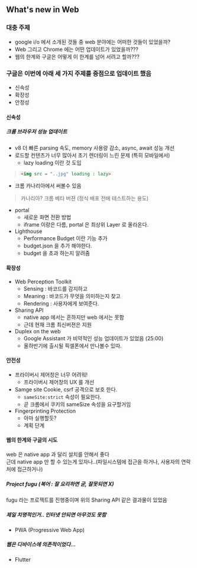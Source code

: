 ## What's new in Web

### 대충 주제
* google i/o 에서 소개된 것들 중 web 분야에는 어떠한 것들이 있었을까?
* Web 그리고 Chrome 에는 어떤 업데이트가 있었을까???
* 웹의 한계와 구글은 어떻게 이 한계를 넘어 서려고 할까???

### 구글은 이번에 아래 세 가지 주제를 중점으로 업데이트 했음
* 신속성
* 확장성
* 안정성
	
#### 신속성

##### 크롬 브라우저 성능 업데이트 
* v8 더 빠른 parsing 속도, memory 사용량 감소, async, await 성능 개선
* 로드할 컨텐츠가 너무 많아서 초기 렌더링이 느린 문제 (특히 모바일에서)
	* lazy loading 이란 것 도입
	
>```HTML
><img src = "..jpg" loading : lazy>
>```
	
	
* 크롬 카나리아에서 써볼수 있음
	
> 카나리아? 크롬 베타 버젼 (정식 배포 전에 테스트하는 용도)

	
* portal 
	* 새로운 화면 전환 방법
	* iframe 이랑은 다름, portal 은 최상위 Layer 로 올라온다.
* Lighthouse
	* Performance Budget 이란 기능 추가
	* budget.json 을 추가 해야한다.
	* budget 을 초과 하는지 알려줌
		
#### 확장성

* Web Perception Toolkit
	* Sensing : 바코드를 감지하고
	* Meaning : 바코드가 무엇을 의미하는지 찾고
	* Rendering : 사용자에게 보여준다.
* Sharing API
	* native app 에서는 흔하지만 web 에서는 못함
	* 근데 현재 크롬 최신버젼은 지원
* Duplex on the web
	* Google Assistant 가 비약적인 성능 업데이트가 있었음 (25:00)
	* 올하반기에 출시될 픽셀폰에서 만나볼수 있따.

	
#### 안전성

* 프라이버시 제어창은 너무 어려워!
	* 프라이버시 제어창의 UX 를 개선
* Samge site Cookie, csrf 공격으로 보호 한다.
	* `sameSite:strict` 속성이 필요한다.
	* 곧 크롬에서 쿠키의 sameSize 속성을 요구할거임
* Fingerprinting Protection
	* 아마 실행할듯?
	* 계획 단계

#### 웹의 한계와 구글의 시도

web 은 native app 과 달리 설치를 안해서 좋다  <br>
근데 native app 만 할 수 있는게 있자나..(파일시스템에 접근을 하거나, 사용자의 연락처에 접근하거나) <br>

##### Project fugu (복어 : 잘 요리하면 굳, 잘못되면 X)
fugu 라는 프로젝트를 진행중이며 위의 Sharing API 같은 결과물이 있었음

##### 제일 치명적인거.. 인터넷 안되면 아무것도 못함

* PWA (Progressive Web App)

##### 웹은 디바이스에 의존적이었다...

* Flutter


